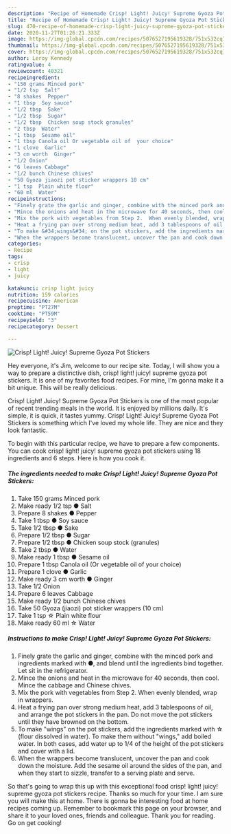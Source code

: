 ```yaml
---
description: "Recipe of Homemade Crisp! Light! Juicy! Supreme Gyoza Pot Stickers"
title: "Recipe of Homemade Crisp! Light! Juicy! Supreme Gyoza Pot Stickers"
slug: 470-recipe-of-homemade-crisp-light-juicy-supreme-gyoza-pot-stickers
date: 2020-11-27T01:26:21.333Z
image: https://img-global.cpcdn.com/recipes/5076527195619328/751x532cq70/crisp-light-juicy-supreme-gyoza-pot-stickers-recipe-main-photo.jpg
thumbnail: https://img-global.cpcdn.com/recipes/5076527195619328/751x532cq70/crisp-light-juicy-supreme-gyoza-pot-stickers-recipe-main-photo.jpg
cover: https://img-global.cpcdn.com/recipes/5076527195619328/751x532cq70/crisp-light-juicy-supreme-gyoza-pot-stickers-recipe-main-photo.jpg
author: Leroy Kennedy
ratingvalue: 4
reviewcount: 40321
recipeingredient:
- "150 grams Minced pork"
- "1/2 tsp  Salt"
- "8 shakes  Pepper"
- "1 tbsp  Soy sauce"
- "1/2 tbsp  Sake"
- "1/2 tbsp  Sugar"
- "1/2 tbsp  Chicken soup stock granules"
- "2 tbsp  Water"
- "1 tbsp  Sesame oil"
- "1 tbsp Canola oil Or vegetable oil of  your choice"
- "1 clove  Garlic"
- "3 cm worth  Ginger"
- "1/2 Onion"
- "6 leaves Cabbage"
- "1/2 bunch Chinese chives"
- "50 Gyoza jiaozi pot sticker wrappers 10 cm"
- "1 tsp  Plain white flour"
- "60 ml  Water"
recipeinstructions:
- "Finely grate the garlic and ginger, combine with the minced pork and ingredients marked with ●, and blend until the ingredients bind together. Let sit in the refrigerator."
- "Mince the onions and heat in the microwave for 40 seconds, then cool. Mince the cabbage and Chinese chives."
- "Mix the pork with vegetables from Step 2.  When evenly blended, wrap in wrappers."
- "Heat a frying pan over strong medium heat, add 3 tablespoons of oil, and arrange the pot stickers in the pan.   Do not move the pot stickers until they have browned on the bottom."
- "To make &#34;wings&#34; on the pot stickers, add the ingredients marked with ☆ (flour dissolved in water). To make them without &#34;wings,&#34; add boiled water. In both cases, add water up to 1/4 of the height of the pot stickers and cover with a lid."
- "When the wrappers become translucent, uncover the pan and cook down the moisture.  Add the sesame oil around the sides of the pan, and when they start to sizzle, transfer to a serving plate and serve."
categories:
- Recipe
tags:
- crisp
- light
- juicy

katakunci: crisp light juicy 
nutrition: 159 calories
recipecuisine: American
preptime: "PT27M"
cooktime: "PT59M"
recipeyield: "3"
recipecategory: Dessert

---
```



![Crisp! Light! Juicy! Supreme Gyoza Pot Stickers](https://img-global.cpcdn.com/recipes/5076527195619328/751x532cq70/crisp-light-juicy-supreme-gyoza-pot-stickers-recipe-main-photo.jpg)

Hey everyone, it's Jim, welcome to our recipe site. Today, I will show you a way to prepare a distinctive dish, crisp! light! juicy! supreme gyoza pot stickers. It is one of my favorites food recipes. For mine, I'm gonna make it a bit unique. This will be really delicious.



Crisp! Light! Juicy! Supreme Gyoza Pot Stickers is one of the most popular of recent trending meals in the world. It is enjoyed by millions daily. It's simple, it is quick, it tastes yummy. Crisp! Light! Juicy! Supreme Gyoza Pot Stickers is something which I've loved my whole life. They are nice and they look fantastic.


To begin with this particular recipe, we have to prepare a few components. You can cook crisp! light! juicy! supreme gyoza pot stickers using 18 ingredients and 6 steps. Here is how you cook it.

<!--inarticleads1-->

##### The ingredients needed to make Crisp! Light! Juicy! Supreme Gyoza Pot Stickers:

1. Take 150 grams Minced pork
1. Make ready 1/2 tsp ● Salt
1. Prepare 8 shakes ● Pepper
1. Take 1 tbsp ● Soy sauce
1. Take 1/2 tbsp ● Sake
1. Prepare 1/2 tbsp ● Sugar
1. Prepare 1/2 tbsp ● Chicken soup stock (granules)
1. Take 2 tbsp ● Water
1. Make ready 1 tbsp ● Sesame oil
1. Prepare 1 tbsp Canola oil (Or vegetable oil of  your choice)
1. Prepare 1 clove ● Garlic
1. Make ready 3 cm worth ● Ginger
1. Take 1/2 Onion
1. Prepare 6 leaves Cabbage
1. Make ready 1/2 bunch Chinese chives
1. Take 50 Gyoza (jiaozi) pot sticker wrappers (10 cm)
1. Take 1 tsp ☆ Plain white flour
1. Make ready 60 ml ☆ Water




<!--inarticleads2-->

##### Instructions to make Crisp! Light! Juicy! Supreme Gyoza Pot Stickers:

1. Finely grate the garlic and ginger, combine with the minced pork and ingredients marked with ●, and blend until the ingredients bind together. Let sit in the refrigerator.
1. Mince the onions and heat in the microwave for 40 seconds, then cool. Mince the cabbage and Chinese chives.
1. Mix the pork with vegetables from Step 2.  When evenly blended, wrap in wrappers.
1. Heat a frying pan over strong medium heat, add 3 tablespoons of oil, and arrange the pot stickers in the pan.   Do not move the pot stickers until they have browned on the bottom.
1. To make &#34;wings&#34; on the pot stickers, add the ingredients marked with ☆ (flour dissolved in water). To make them without &#34;wings,&#34; add boiled water. In both cases, add water up to 1/4 of the height of the pot stickers and cover with a lid.
1. When the wrappers become translucent, uncover the pan and cook down the moisture.  Add the sesame oil around the sides of the pan, and when they start to sizzle, transfer to a serving plate and serve.




So that's going to wrap this up with this exceptional food crisp! light! juicy! supreme gyoza pot stickers recipe. Thanks so much for your time. I am sure you will make this at home. There is gonna be interesting food at home recipes coming up. Remember to bookmark this page on your browser, and share it to your loved ones, friends and colleague. Thank you for reading. Go on get cooking!
